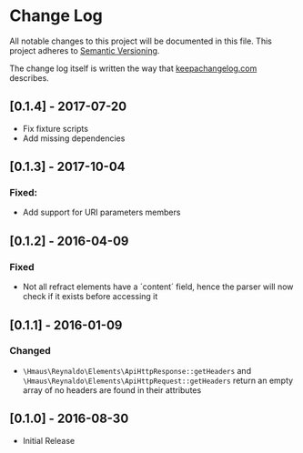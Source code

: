 # Change Log
All notable changes to this project will be documented in this file.
This project adheres to [Semantic Versioning](http://semver.org/).

The change log itself is written the way that [keepachangelog.com](http://keepachangelog.com/) describes.

## [0.1.4] - 2017-07-20
- Fix fixture scripts
- Add missing dependencies

## [0.1.3] - 2017-10-04
### Fixed:
- Add support for URI parameters members

## [0.1.2] - 2016-04-09
### Fixed
- Not all refract elements have a ´content´ field, hence the parser will now check if it exists before accessing it

## [0.1.1] - 2016-01-09
### Changed
- `\Hmaus\Reynaldo\Elements\ApiHttpResponse::getHeaders` and `\Hmaus\Reynaldo\Elements\ApiHttpRequest::getHeaders`
  return an empty array of no headers are found in their attributes

## [0.1.0] - 2016-08-30
- Initial Release
